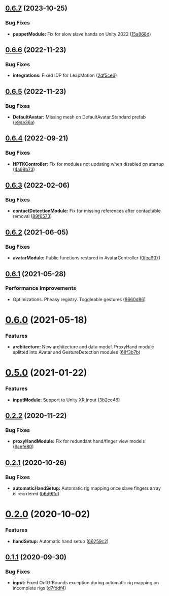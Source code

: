 ## [0.6.7](https://github.com/jorgejgnz/HPTK/compare/v0.6.6...v0.6.7) (2023-10-25)


### Bug Fixes

* **puppetModule:** Fix for slow slave hands on Unity 2022 ([15a868d](https://github.com/jorgejgnz/HPTK/commit/15a868d9629944811d2b4ab65c94681ca7fefed4))

## [0.6.6](https://github.com/jorgejgnz/HPTK/compare/v0.6.5...v0.6.6) (2022-11-23)


### Bug Fixes

* **integrations:** Fixed IDP for LeapMotion ([2df5ce6](https://github.com/jorgejgnz/HPTK/commit/2df5ce6a5271b66a61a65e9ca786a8a74bf7c1df))

## [0.6.5](https://github.com/jorgejgnz/HPTK/compare/v0.6.4...v0.6.5) (2022-11-23)


### Bug Fixes

* **DefaultAvatar:** Missing mesh on DefaultAvatar.Standard prefab ([e9de36a](https://github.com/jorgejgnz/HPTK/commit/e9de36af07dc647041117764bfb02662f536059f))

## [0.6.4](https://github.com/jorgejgnz/HPTK/compare/v0.6.3...v0.6.4) (2022-09-21)


### Bug Fixes

* **HPTKController:** Fix for modules not updating when disabled on startup ([4a99b73](https://github.com/jorgejgnz/HPTK/commit/4a99b7366e991df17330460fe920cc2c6b090993))

## [0.6.3](https://github.com/jorgejgnz/HPTK/compare/v0.6.2...v0.6.3) (2022-02-06)


### Bug Fixes

* **contactDetectionModule:** Fix for missing references after contactable removal ([89f6573](https://github.com/jorgejgnz/HPTK/commit/89f6573285b139d7259e4266a063b5716374bb4a))

## [0.6.2](https://github.com/jorgejgnz/HPTK/compare/v0.6.1...v0.6.2) (2021-06-05)


### Bug Fixes

* **avatarModule:** Public functions restored in AvatarController ([0fec907](https://github.com/jorgejgnz/HPTK/commit/0fec907a212c9f49fb1ee651ba1274b725e6c6ed))

## [0.6.1](https://github.com/jorgejgnz/HPTK/compare/v0.6.0...v0.6.1) (2021-05-28)


### Performance Improvements

* Optimizations. Pheasy registry. Toggleable gestures ([8660d86](https://github.com/jorgejgnz/HPTK/commit/8660d869bf385fb5bc574ed3b522ef64b3768857))

# [0.6.0](https://github.com/jorgejgnz/HPTK/compare/v0.5.0...v0.6.0) (2021-05-18)


### Features

* **architecture:** New architecture and data model. ProxyHand module splitted into Avatar and GestureDetection modules ([68f3b7b](https://github.com/jorgejgnz/HPTK/commit/68f3b7b850c9f302ce541a6e5c24e628b2111401))

# [0.5.0](https://github.com/jorgejgnz/HPTK/compare/v0.4.0...v0.5.0) (2021-01-22)


### Features

* **inputModule:** Support to Unity XR Input ([3b2ce46](https://github.com/jorgejgnz/HPTK/commit/3b2ce46b12392ae6eab993da280cbec272805b9a))

## [0.2.2](https://github.com/jorgejgnz/HPTK/compare/v0.2.1...v0.2.2) (2020-11-22)


### Bug Fixes

* **proxyHandModule:** Fix for redundant hand/finger view models ([6cefe80](https://github.com/jorgejgnz/HPTK/commit/6cefe80918df78171767957fcce0db5cb6139ab5))

## [0.2.1](https://github.com/jorgejgnz/HPTK/compare/v0.2.0...v0.2.1) (2020-10-26)


### Bug Fixes

* **automaticHandSetup:** Automatic rig mapping once slave fingers array is reordered ([b6d9ffd](https://github.com/jorgejgnz/HPTK/commit/b6d9ffdc25ba1c49a182dc94f4a86302d379d194))

# [0.2.0](https://github.com/jorgejgnz/HPTK/compare/v0.1.1...v0.2.0) (2020-10-02)


### Features

* **handSetup:** Automatic hand setup ([66259c2](https://github.com/jorgejgnz/HPTK/commit/66259c233ebfc7f79d4d23715e94724b38614444))

## [0.1.1](https://github.com/jorgejgnz/HPTK/compare/v0.1.0...v0.1.1) (2020-09-30)


### Bug Fixes

* **input:** Fixed OutOfBounds exception during automatic rig mapping on incomplete rigs ([d7fddf4](https://github.com/jorgejgnz/HPTK/commit/d7fddf40fc946dc172510d9bae0898d3b9ad01f9))
